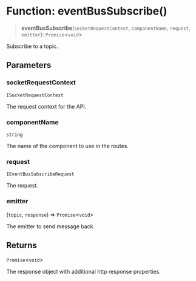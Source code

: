 # Function: eventBusSubscribe()

> **eventBusSubscribe**(`socketRequestContext`, `componentName`, `request`, `emitter`): `Promise`\<`void`\>

Subscribe to a topic.

## Parameters

### socketRequestContext

`ISocketRequestContext`

The request context for the API.

### componentName

`string`

The name of the component to use in the routes.

### request

`IEventBusSubscribeRequest`

The request.

### emitter

(`topic`, `response`) => `Promise`\<`void`\>

The emitter to send message back.

## Returns

`Promise`\<`void`\>

The response object with additional http response properties.

